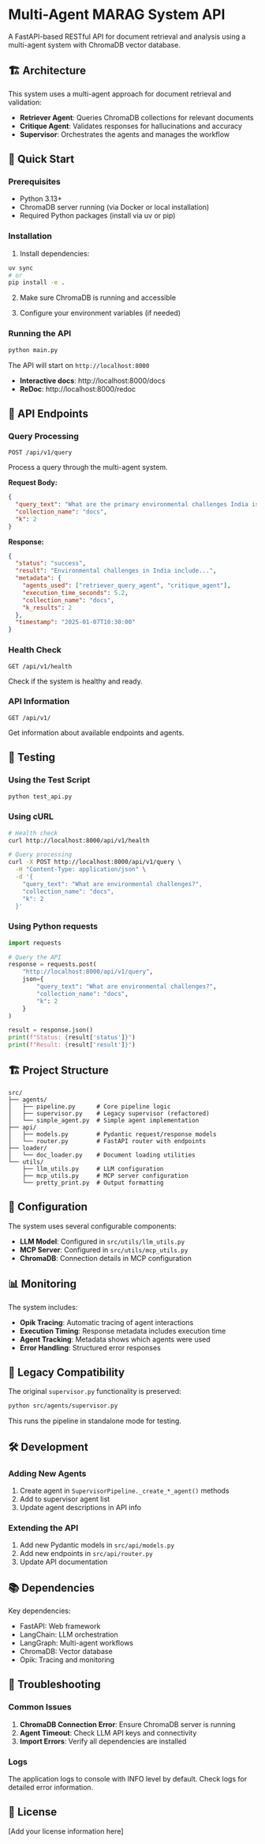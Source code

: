 # Multi-Agent MARAG System API

A FastAPI-based RESTful API for document retrieval and analysis using a multi-agent system with ChromaDB vector database.

## 🏗️ Architecture

This system uses a multi-agent approach for document retrieval and validation:

- **Retriever Agent**: Queries ChromaDB collections for relevant documents
- **Critique Agent**: Validates responses for hallucinations and accuracy
- **Supervisor**: Orchestrates the agents and manages the workflow

## 🚀 Quick Start

### Prerequisites

- Python 3.13+
- ChromaDB server running (via Docker or local installation)
- Required Python packages (install via uv or pip)

### Installation

1. Install dependencies:
```bash
uv sync
# or
pip install -e .
```

2. Make sure ChromaDB is running and accessible

3. Configure your environment variables (if needed)

### Running the API

```bash
python main.py
```

The API will start on `http://localhost:8000`

- **Interactive docs**: http://localhost:8000/docs
- **ReDoc**: http://localhost:8000/redoc

## 📝 API Endpoints

### Query Processing
```
POST /api/v1/query
```

Process a query through the multi-agent system.

**Request Body:**
```json
{
  "query_text": "What are the primary environmental challenges India is facing?",
  "collection_name": "docs",
  "k": 2
}
```

**Response:**
```json
{
  "status": "success",
  "result": "Environmental challenges in India include...",
  "metadata": {
    "agents_used": ["retriever_query_agent", "critique_agent"],
    "execution_time_seconds": 5.2,
    "collection_name": "docs",
    "k_results": 2
  },
  "timestamp": "2025-01-07T10:30:00"
}
```

### Health Check
```
GET /api/v1/health
```

Check if the system is healthy and ready.

### API Information
```
GET /api/v1/
```

Get information about available endpoints and agents.

## 🧪 Testing

### Using the Test Script
```bash
python test_api.py
```

### Using cURL
```bash
# Health check
curl http://localhost:8000/api/v1/health

# Query processing
curl -X POST http://localhost:8000/api/v1/query \
  -H "Content-Type: application/json" \
  -d '{
    "query_text": "What are environmental challenges?",
    "collection_name": "docs",
    "k": 2
  }'
```

### Using Python requests
```python
import requests

# Query the API
response = requests.post(
    "http://localhost:8000/api/v1/query",
    json={
        "query_text": "What are environmental challenges?",
        "collection_name": "docs",
        "k": 2
    }
)

result = response.json()
print(f"Status: {result['status']}")
print(f"Result: {result['result']}")
```

## 🏗️ Project Structure

```
src/
├── agents/
│   ├── pipeline.py      # Core pipeline logic
│   ├── supervisor.py    # Legacy supervisor (refactored)
│   └── simple_agent.py  # Simple agent implementation
├── api/
│   ├── models.py        # Pydantic request/response models
│   └── router.py        # FastAPI router with endpoints
├── loader/
│   └── doc_loader.py    # Document loading utilities
└── utils/
    ├── llm_utils.py     # LLM configuration
    ├── mcp_utils.py     # MCP server configuration
    └── pretty_print.py  # Output formatting
```

## 🔧 Configuration

The system uses several configurable components:

- **LLM Model**: Configured in `src/utils/llm_utils.py`
- **MCP Server**: Configured in `src/utils/mcp_utils.py`
- **ChromaDB**: Connection details in MCP configuration

## 📊 Monitoring

The system includes:

- **Opik Tracing**: Automatic tracing of agent interactions
- **Execution Timing**: Response metadata includes execution time
- **Agent Tracking**: Metadata shows which agents were used
- **Error Handling**: Structured error responses

## 🔄 Legacy Compatibility

The original `supervisor.py` functionality is preserved:

```bash
python src/agents/supervisor.py
```

This runs the pipeline in standalone mode for testing.

## 🛠️ Development

### Adding New Agents

1. Create agent in `SupervisorPipeline._create_*_agent()` methods
2. Add to supervisor agent list
3. Update agent descriptions in API info

### Extending the API

1. Add new Pydantic models in `src/api/models.py`
2. Add new endpoints in `src/api/router.py`
3. Update API documentation

## 📚 Dependencies

Key dependencies:
- FastAPI: Web framework
- LangChain: LLM orchestration
- LangGraph: Multi-agent workflows
- ChromaDB: Vector database
- Opik: Tracing and monitoring

## 🐛 Troubleshooting

### Common Issues

1. **ChromaDB Connection Error**: Ensure ChromaDB server is running
2. **Agent Timeout**: Check LLM API keys and connectivity
3. **Import Errors**: Verify all dependencies are installed

### Logs

The application logs to console with INFO level by default. Check logs for detailed error information.

## 📄 License

[Add your license information here]
